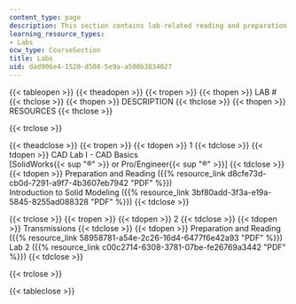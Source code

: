 ```yaml
---
content_type: page
description: This section contains lab-related reading and preparation material.
learning_resource_types:
- Labs
ocw_type: CourseSection
title: Labs
uid: dad906e4-1520-d508-5e9a-a500b3834027
---
```


{{< tableopen >}}
{{< theadopen >}}
{{< tropen >}}
{{< thopen >}}
LAB #
{{< thclose >}}
{{< thopen >}}
DESCRIPTION
{{< thclose >}}
{{< thopen >}}
RESOURCES
{{< thclose >}}

{{< trclose >}}

{{< theadclose >}}
{{< tropen >}}
{{< tdopen >}}
1
{{< tdclose >}}
{{< tdopen >}}
CAD Lab I - CAD Basics  
\[SolidWorks{{< sup "®" >}} or Pro/Engineer{{< sup "®" >}}\]
{{< tdclose >}}
{{< tdopen >}}
Preparation and Reading ({{% resource_link d8cfe73d-cb0d-7291-a9f7-4b3607eb7942 "PDF" %}})  
Introduction to Solid Modeling ({{% resource_link 3bf80add-3f3a-e19a-5845-8255ad088328 "PDF" %}})
{{< tdclose >}}

{{< trclose >}}
{{< tropen >}}
{{< tdopen >}}
2
{{< tdclose >}}
{{< tdopen >}}
Transmissions
{{< tdclose >}}
{{< tdopen >}}
Preparation and Reading ({{% resource_link 58958781-a54e-2c26-16d4-6477f6e42a93 "PDF" %}})  
Lab 2 ({{% resource_link c00c2714-6308-3781-07be-fe26769a3442 "PDF" %}})
{{< tdclose >}}

{{< trclose >}}

{{< tableclose >}}